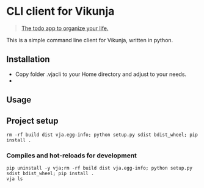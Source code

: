 # CLI client for Vikunja

> [The todo app to organize your life.](https://vikunja.io/)

This is a simple command line client for Vikunja, written in python.

## Installation
- Copy folder .vjacli to your Home directory and adjust to your needs.
-
## Usage

## Project setup
```shell
rm -rf build dist vja.egg-info; python setup.py sdist bdist_wheel; pip install .
```

### Compiles and hot-reloads for development

```shell
pip uninstall -y vja;rm -rf build dist vja.egg-info; python setup.py sdist bdist_wheel; pip install .
vja ls
```

